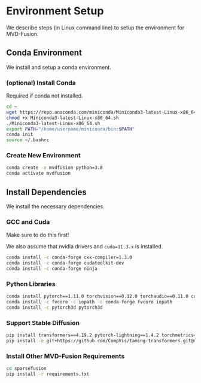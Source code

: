 # Environment Setup
We describe steps (in Linux command line) to setup the environment for MVD-Fusion. 

## Conda Environment
We install and setup a conda environment. 

### (optional) Install Conda
Required if conda not installed. 
```bash
cd ~
wget https://repo.anaconda.com/miniconda/Miniconda3-latest-Linux-x86_64.sh
chmod +x Miniconda3-latest-Linux-x86_64.sh
./Miniconda3-latest-Linux-x86_64.sh
export PATH="/home/username/miniconda/bin:$PATH"
conda init
source ~/.bashrc
```

### Create New Environment
```bash
conda create -n mvdfusion python=3.8
conda activate mvdfusion
```

## Install Dependencies
We install the necessary dependencies. 

### GCC and Cuda
Make sure to do this first!

We also assume that nvidia drivers and `cuda=11.3.x` is installed.
```bash
conda install -c conda-forge cxx-compiler=1.3.0
conda install -c conda-forge cudatoolkit-dev
conda install -c conda-forge ninja
```

### Python Libraries
```bash
conda install pytorch==1.11.0 torchvision==0.12.0 torchaudio==0.11.0 cudatoolkit=11.3 -c pytorch
conda install -c fvcore -c iopath -c conda-forge fvcore iopath
conda install -c pytorch3d pytorch3d
```

### Support Stable Diffusion
```bash
pip install transformers==4.19.2 pytorch-lightning==1.4.2 torchmetrics==0.6.0
pip install -e git+https://github.com/CompVis/taming-transformers.git@master#egg=taming-transformers
```

### Install Other MVD-Fusion Requirements
```bash
cd sparsefusion
pip install -r requirements.txt
```
